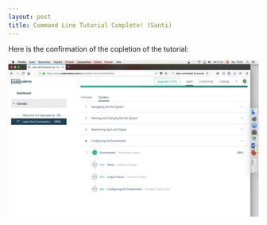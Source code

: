 ```yaml
---
layout: post
title: Command Line Tutorial Complete! (Santi)
---
```


Here is the confirmation of the copletion of the tutorial:

![](../img/santi/Santi_CommandLine.png)
